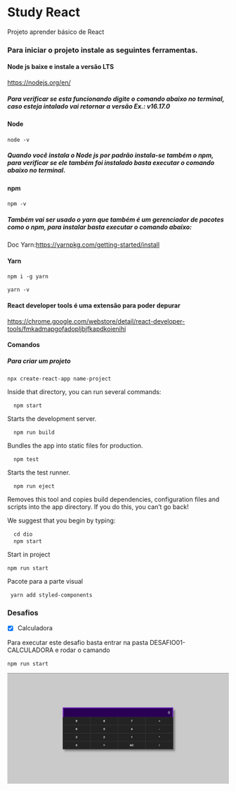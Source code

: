 # Study React

Projeto aprender básico de React

### Para iniciar o projeto instale as seguintes ferramentas.
#### Node js baixe e instale a versão LTS 

https://nodejs.org/en/

##### Para verificar se esta funcionando digite o comando abaixo no terminal, caso esteja intalado vai retornar a versão  Ex.: v16.17.0 

####  Node
```
node -v
```

##### Quando você instala o Node js por padrão instala-se também o npm, para verificar se ele também foi instalado basta executar o comando abaixo no terminal.
#### npm
```
npm -v
```

##### Também  vai ser usado o yarn que também é um gerenciador de pacotes como o npm, para instalar basta executar o comando abaixo:
Doc Yarn:https://yarnpkg.com/getting-started/install
#### Yarn
```
npm i -g yarn
```
```
yarn -v
```

#### React developer tools  é uma extensão para poder depurar 
https://chrome.google.com/webstore/detail/react-developer-tools/fmkadmapgofadopljbjfkapdkoienihi


#### Comandos 
##### Para criar um projeto 
```
npx create-react-app name-project
```

Inside that directory, you can run several commands:

```
  npm start
```

Starts the development server.

```
  npm run build
```
 Bundles the app into static files for production.
```
  npm test
```
Starts the test runner.
```
  npm run eject
```
  Removes this tool and copies build dependencies, configuration files
    and scripts into the app directory. If you do this, you can’t go back!

We suggest that you begin by typing:
```
  cd dio
  npm start
```


Start in project
```
npm run start
```

Pacote para a parte visual
```
 yarn add styled-components 
```

 ### Desafios 

 
- [x] Calculadora 


Para  executar este desafio basta entrar na pasta DESAFIO01-CALCULADORA e rodar o camando 
```
npm run start
```

<img src="docs/calculadora.png" alt="calculadora">
